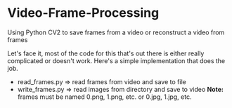 # Video-Frame-Processing
Using Python CV2 to save frames from a video or reconstruct a video from frames

Let's face it, most of the code for this that's out there is either really complicated or doesn't work.
Here's a simple implementation that does the job.

- read_frames.py ⇒ read frames from video and save to file
- write_frames.py ⇒ read images from directory and save to video
**Note:** frames must be named 0.png, 1.png, etc. or 0.jpg, 1.jpg, etc.
